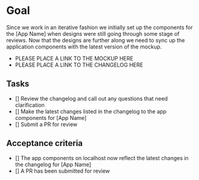 # Goal
Since we work in an iterative fashion we initially set up the components for the [App Name] when designs were still going through some stage of reviews. Now that the designs are further along we need to sync up the application components with the latest version of the mockup.

- PLEASE PLACE A LINK TO THE MOCKUP HERE
- PLEASE PLACE A LINK TO THE CHANGELOG HERE

## Tasks
- [] Review the changelog and call out any questions that need clarification
- [] Make the latest changes listed in the changelog to the app components for [App Name]
- [] Submit a PR for review


## Acceptance criteria
- [] The app components on localhost now reflect the latest changes in the changelog for [App Name]
- [] A PR has been submitted for review
